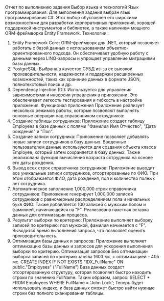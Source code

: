 Отчет по выполнению задания
Выбор языка и технологий
Язык программирования: Для выполнения задания выбран язык программирования C#. Этот выбор обусловлен его широкими возможностями для разработки корпоративных приложений, хорошей поддержкой инструментов и библиотек, а также наличием мощного ORM-фреймворка Entity Framework.
Технологии:
1.	Entity Framework Core: ORM-фреймворк для .NET, который позволяет работать с базой данных с использованием объектно-ориентированного подхода. Он обеспечивает удобную работу с данными через LINQ-запросы и упрощает управление миграциями базы данных.
2.	PostgreSQL: Выбрана в качестве СУБД из-за ее высокой производительности, надежности и поддержки расширенных возможностей, таких как хранение данных в формате JSON, полнотекстовый поиск и др.
3.	Dependency Injection (DI): Используется для управления зависимостями и инверсии управления в приложении. Это обеспечивает легкость тестирования и гибкость в настройке приложения.
Функционал приложения
Приложение реализует несколько режимов работы, которые позволяют выполнять основные операции над справочником сотрудников:
1.	Создание таблицы сотрудников:
Приложение создает таблицу Employees в базе данных с полями "Фамилия Имя Отчество", "Дата рождения" и "Пол".
2.	Создание записи сотрудника:
Приложение позволяет добавлять новые записи сотрудников в базу данных. Введенные пользователем данные используются для создания объекта класса Employee, который затем сохраняется в базу данных. Также реализована функция вычисления возраста сотрудника на основе его даты рождения.
3.	Вывод всех строк справочника сотрудников:
Приложение выводит все уникальные записи сотрудников, отсортированные по ФИО. При этом отображается ФИО, дата рождения, пол и количество полных лет сотрудника.
4.	Автоматическое заполнение 1,000,000 строк справочника сотрудников:
Приложение генерирует 1,000,000 записей сотрудников с равномерным распределением пола и начальных букв ФИО. Также добавляется 100 записей с мужским полом и фамилией, начинающейся на "F". Реализована пакетная вставка данных для оптимизации процесса.
5.	Результат выборки по критерию:
Приложение выполняет выборку записей по критерию: пол мужской, фамилия начинается с "F". Выводится время выполнения запроса, что позволяет оценить производительность.
6.	Оптимизация базы данных и запросов:
Приложение выполняет оптимизацию базы данных и запросов для ускорения выполнения выборки по критерию.
Оптимизация запросов
Без оптимизации выборка записей по критерию заняла 1603 мс, с оптимизацией – 405 мс. 
CREATE INDEX IF NOT EXISTS \"IDX_FullName\" ON public.\"Employees\" (\"FullName\")
База данных создаст отсортированную структуру, которая позволяет быстро находить строки по значению FullName. Таким образом, запрос:
SELECT * FROM Employees WHERE FullName = 'John Lock';
Теперь будет использовать индекс, и база данных сможет быстро найти нужные строки без полного сканирования таблицы.
